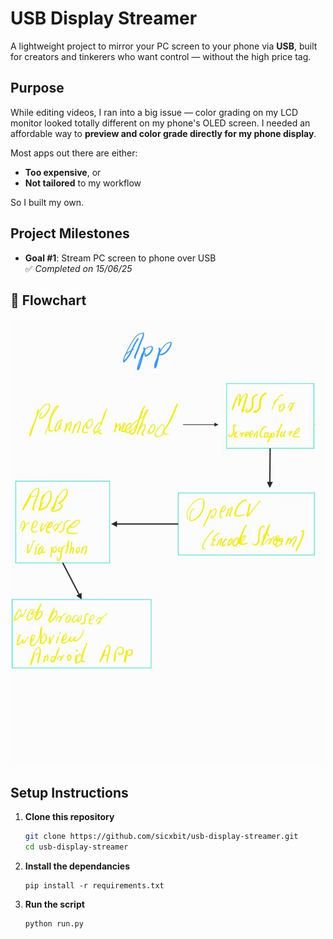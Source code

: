 # USB Display Streamer

A lightweight project to mirror your PC screen to your phone via **USB**, built for creators and tinkerers who want control — without the high price tag.

##  Purpose

While editing videos, I ran into a big issue — color grading on my LCD monitor looked totally different on my phone's OLED screen. I needed an affordable way to **preview and color grade directly for my phone display**.

Most apps out there are either:
- **Too expensive**, or  
- **Not tailored** to my workflow

So I built my own.

## Project Milestones

- **Goal #1**: Stream PC screen to phone over USB  
  ✅ *Completed on 15/06/25*

## 🔁 Flowchart

![Flowchart](assets/flowchart.png)

## Setup Instructions

1. **Clone this repository**
   ```bash
   git clone https://github.com/sicxbit/usb-display-streamer.git
   cd usb-display-streamer 
   ```

2. **Install the dependancies**
    ``` 
    pip install -r requirements.txt 

    ```
3. **Run the script**
    ```
    python run.py
    ```
